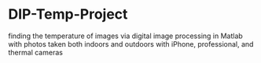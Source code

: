 # DIP-Temp-Project
finding the temperature of images via digital image processing in Matlab with photos taken both indoors and outdoors with iPhone, professional, and thermal cameras

